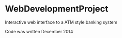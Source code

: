# WebDevelopmentProject
Interactive web interface to a ATM style banking system

Code was written December 2014
